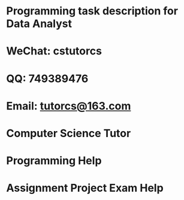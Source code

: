# Programming task description for Data Analyst
# WeChat: cstutorcs

# QQ: 749389476

# Email: tutorcs@163.com

# Computer Science Tutor

# Programming Help

# Assignment Project Exam Help
